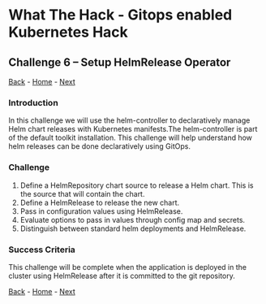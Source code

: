 # What The Hack - Gitops enabled Kubernetes Hack

## Challenge 6 – Setup HelmRelease Operator

[Back](challenge05.md) - [Home](../readme.md) - [Next](challenge07.md)

### Introduction

In this challenge we will use the helm-controller to declaratively manage Helm chart releases with Kubernetes manifests.The helm-controller is part of the default toolkit installation. This challenge will help understand how helm releases can be done declaratively using GitOps.

### Challenge

1. Define a HelmRepository chart source to release a Helm chart. This is the source that will contain the chart.
2. Define a HelmRelease to release the new chart.
3. Pass in configuration values using HelmRelease.
1. Evaluate options to pass in values through config map and secrets.
1. Distinguish between standard helm deployments and HelmRelease.

### Success Criteria

This challenge will be complete when the application is deployed in the cluster using HelmRelease after it is committed to the git repository.

[Back](challenge05.md) - [Home](../readme.md) - [Next](challenge07.md)
